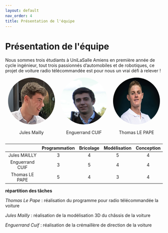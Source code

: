 ```yaml
---
layout: default
nav_order: 4
title: Présentation de l'équipe
---
```


# Présentation de l'équipe 

Nous sommes trois étudiants à UniLaSalle Amiens en première année de cycle ingénieur, tout trois passionnés d’automobiles et de robotiques, ce projet de voiture radio télécommandée est pour nous un vrai défi à relever ! 

<div class="grid-container" style="display: flex; justify-content: space-around;">
    <div style="text-align: center;">
        <img src="images/Jules.jpg" alt="Photo Jules" class="rounded-image" style="width: 150px; height: 150px; border-radius: 50%;">
        <p class="image-caption">Jules Mailly</p>
    </div>
    <div style="text-align: center;">
        <img src="images/Enguerrand.jpg" alt="Photo Enguerrand" class="rounded-image" style="width: 150px; height: 150px; border-radius: 50%;">
        <p class="image-caption">Enguerrand CUIF</p>
    </div>
    <div style="text-align: center;">
        <img src="images/Thomas.jpg" alt="Photo Thomas" class="rounded-image" style="width: 150px; height: 150px; border-radius: 50%;">
        <p class="image-caption">Thomas LE PAPE</p>
    </div>
</div>

<div class="table-wrapper">
    <table>
        <thead>
            <tr>
                <th style="text-align: center">&nbsp;</th>
                <th style="text-align: center">Programmation</th>
                <th style="text-align: center">Bricolage</th>
                <th style="text-align: center">Modélisation</th>
                <th style="text-align: center">Conception</th>
            </tr>
        </thead>
        <tbody>
            <tr>
                <td style="text-align: center">Jules MAILLY</td>
                <td style="text-align: center">3</td>
                <td style="text-align: center">4</td>
                <td style="text-align: center">5</td>
                <td style="text-align: center">4</td>
            </tr>
            <tr>
                <td style="text-align: center">Enguerrand CUIF</td>
                <td style="text-align: center">3</td>
                <td style="text-align: center">5</td>
                <td style="text-align: center">4</td>
                <td style="text-align: center">4</td>
            </tr>
            <tr>
                <td style="text-align: center">Thomas LE PAPE</td>
                <td style="text-align: center">5</td>
                <td style="text-align: center">4</td>
                <td style="text-align: center">3</td>
                <td style="text-align: center">4</td>
            </tr>
        </tbody>
    </table>
</div>

**répartition des tâches**

*Thomas Le Pape* : réalisation du programme pour radio télécommandée la voiture 

*Jules Mailly* : réalisation de la modélisation 3D du châssis de la voiture 

*Enguerrand Cuif* : réalisation de la crémaillère de direction de la voiture 
